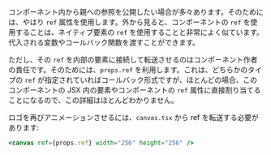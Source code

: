 コンポーネント内から親への参照を公開したい場合が多々あります。そのためには、やはり `ref` 属性を使用します。外から見ると、コンポーネントの `ref` を使用することは、ネイティブ要素の `ref` を使用することと非常によく似ています。代入される変数やコールバック関数を渡すことができます。

ただし、その `ref` を内部の要素に接続して転送させるのはコンポーネント作者の責任です。そのためには、`props.ref` を利用します。これは、どちらかのタイプの `ref` が指定されていればコールバック形式ですが、ほとんどの場合、このコンポーネントの JSX 内の要素やコンポーネントの `ref` 属性に直接割り当てることになるので、この詳細はほとんどわかりません。

ロゴを再びアニメーションさせるには、`canvas.tsx` から ref を転送する必要があります:

```jsx
<canvas ref={props.ref} width="256" height="256" />
```
